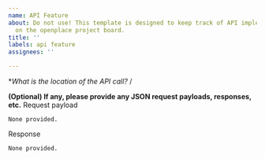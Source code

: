 ```yaml
---
name: API Feature
about: Do not use! This template is designed to keep track of API implementations
  on the openplace project board.
title: ''
labels: api feature
assignees: ''

---
```


**What is the location of the API call?*
/

**(Optional) If any, please provide any JSON request payloads, responses, etc.**
Request payload
```
None provided.
```

Response
```
None provided.
```
